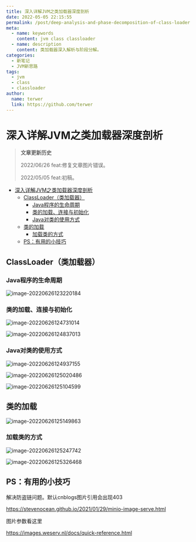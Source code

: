 ```yaml
---
title: 深入详解JVM之类加载器深度剖析
date: 2022-05-05 22:15:55
permalink: /post/deep-analysis-and-phase-decomposition-of-class-loader.html
meta:
  - name: keywords
    content: jvm class classloader
  - name: description
    content: 类加载器深入解析与阶段分解。
categories:
  - 新笔记
  - JVM新思路
tags:
  - jvm
  - class
  - classloader
author: 
  name: terwer
  link: https://github.com/terwer
---
```


# 深入详解JVM之类加载器深度剖析

> **文章更新历史**
>
> 2022/06/26 feat:修复文章图片错误。
>
> 2022/05/05 feat:初稿。

- [深入详解JVM之类加载器深度剖析](#深入详解jvm之类加载器深度剖析)
  - [ClassLoader（类加载器）](#classloader（类加载器）)
    - [Java程序的生命周期](#java程序的生命周期)
    - [类的加载、连接与初始化](#类的加载、连接与初始化)
    - [Java对类的使用方式](#java对类的使用方式)
  - [类的加载](#类的加载)
    - [加载类的方式](#加载类的方式)
  - [PS：有用的小技巧](#ps：有用的小技巧)

##  ClassLoader（类加载器）

### Java程序的生命周期

![image-20220626123220184](https://ghproxy.com/https://raw.githubusercontent.com/terwer/upload/main/img/20220626123226.png)

### 类的加载、连接与初始化

![image-20220626124731014](https://ghproxy.com/https://raw.githubusercontent.com/terwer/upload/main/img/20220626124731.png)

![image-20220626124837013](https://ghproxy.com/https://raw.githubusercontent.com/terwer/upload/main/img/20220626124837.png)

### Java对类的使用方式

![image-20220626124937155](https://ghproxy.com/https://raw.githubusercontent.com/terwer/upload/main/img/20220626124937.png)

![image-20220626125020486](https://ghproxy.com/https://raw.githubusercontent.com/terwer/upload/main/img/20220626125020.png)

![image-20220626125104599](https://ghproxy.com/https://raw.githubusercontent.com/terwer/upload/main/img/20220626125104.png)

## 类的加载

![image-20220626125149863](https://ghproxy.com/https://raw.githubusercontent.com/terwer/upload/main/img/20220626125150.png)

### 加载类的方式

![image-20220626125247742](https://ghproxy.com/https://raw.githubusercontent.com/terwer/upload/main/img/20220626125248.png)

![image-20220626125326468](https://ghproxy.com/https://raw.githubusercontent.com/terwer/upload/main/img/20220626125326.png)

## PS：有用的小技巧

解决防盗链问题。默认cnblogs图片引用会出现403

https://stevenocean.github.io/2021/01/29/minio-image-serve.html

图片参数看这里

https://images.weserv.nl/docs/quick-reference.html
